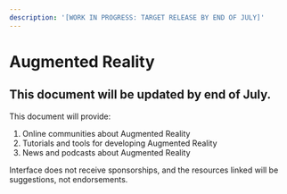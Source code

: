 ```yaml
---
description: '[WORK IN PROGRESS: TARGET RELEASE BY END OF JULY]'
---
```


# Augmented Reality

## This document will be updated by end of July.

This document will provide:

1. Online communities about Augmented Reality
2. Tutorials and tools for developing Augmented Reality
3. News and podcasts about Augmented Reality

Interface does not receive sponsorships, and the resources linked will be suggestions, not endorsements.

